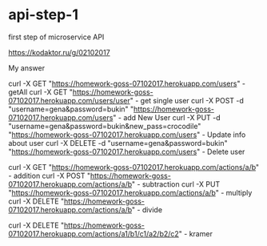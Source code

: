 # api-step-1
first step of microservice API

https://kodaktor.ru/g/02102017

My answer

curl -X GET "https://homework-goss-07102017.herokuapp.com/users" - getAll
curl -X GET "https://homework-goss-07102017.herokuapp.com/users/user" - get single user
curl -X POST -d "username=gena&password=bukin" "https://homework-goss-07102017.herokuapp.com/users" - add New User
curl -X PUT -d "username=gena&password=bukin&new_pass=crocodile" "https://homework-goss-07102017.herokuapp.com/users" - Update info about user
curl -X DELETE -d "username=gena&password=bukin" "https://homework-goss-07102017.herokuapp.com/users" - Delete user

curl -X GET "https://homework-goss-07102017.herokuapp.com/actions/a/b" - addition
curl -X POST "https://homework-goss-07102017.herokuapp.com/actions/a/b" - subtraction
curl -X PUT "https://homework-goss-07102017.herokuapp.com/actions/a/b" - multiply
curl -X DELETE "https://homework-goss-07102017.herokuapp.com/actions/a/b" - divide

curl -X DELETE "https://homework-goss-07102017.herokuapp.com/actions/a1/b1/c1/a2/b2/c2" - kramer